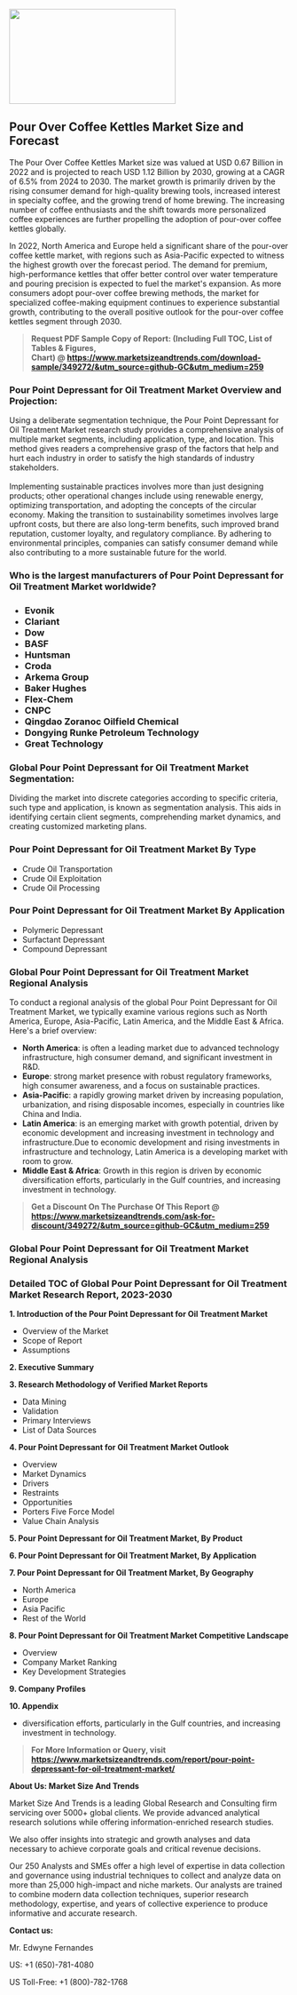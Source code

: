 <p><img class="alignnone size-medium wp-image-20088" src="https://ffe5etoiles.com/wp-content/uploads/2024/12/MST1-300x171.png" alt="" width="300" height="171" /></p><h2>Pour Over Coffee Kettles Market Size and Forecast</h2><p>The Pour Over Coffee Kettles Market size was valued at USD 0.67 Billion in 2022 and is projected to reach USD 1.12 Billion by 2030, growing at a CAGR of 6.5% from 2024 to 2030. The market growth is primarily driven by the rising consumer demand for high-quality brewing tools, increased interest in specialty coffee, and the growing trend of home brewing. The increasing number of coffee enthusiasts and the shift towards more personalized coffee experiences are further propelling the adoption of pour-over coffee kettles globally.</p><p>In 2022, North America and Europe held a significant share of the pour-over coffee kettle market, with regions such as Asia-Pacific expected to witness the highest growth over the forecast period. The demand for premium, high-performance kettles that offer better control over water temperature and pouring precision is expected to fuel the market's expansion. As more consumers adopt pour-over coffee brewing methods, the market for specialized coffee-making equipment continues to experience substantial growth, contributing to the overall positive outlook for the pour-over coffee kettles segment through 2030.</p></p><blockquote id="" class=""><strong>Request PDF Sample Copy of Report: (Including Full TOC, List of Tables &amp; Figures, Chart)&nbsp;@&nbsp;<strong><a href="https://www.marketsizeandtrends.com/download-sample/349272/&utm_source=github-GC&utm_medium=259" target="_blank">https://www.marketsizeandtrends.com/download-sample/349272/&utm_source=github-GC&utm_medium=259</a></strong></strong></blockquote><h3 id="" class="">Pour Point Depressant for Oil Treatment Market&nbsp;Overview and Projection:</h3><p id="" class="">Using a deliberate segmentation technique, the Pour Point Depressant for Oil Treatment Market research study provides a comprehensive analysis of multiple market segments, including application, type, and location. This method gives readers a comprehensive grasp of the factors that help and hurt each industry in order to satisfy the high standards of industry stakeholders. <br /> <br />Implementing sustainable practices involves more than just designing products; other operational changes include using renewable energy, optimizing transportation, and adopting the concepts of the circular economy. Making the transition to sustainability sometimes involves large upfront costs, but there are also long-term benefits, such improved brand reputation, customer loyalty, and regulatory compliance. By adhering to environmental principles, companies can satisfy consumer demand while also contributing to a more sustainable future for the world.</p><h3 id="" class="">Who is the largest manufacturers of&nbsp;Pour Point Depressant for Oil Treatment Market worldwide?</h3><h3 class=""><p><ul><li>Evonik </li><li> Clariant </li><li> Dow </li><li> BASF </li><li> Huntsman </li><li> Croda </li><li> Arkema Group </li><li> Baker Hughes </li><li> Flex-Chem </li><li> CNPC </li><li> Qingdao Zoranoc Oilfield Chemical </li><li> Dongying Runke Petroleum Technology </li><li> Great Technology</li></ul></p></h3><h3 id="" class="">Global&nbsp;Pour Point Depressant for Oil Treatment Market Segmentation:</h3><p id="" class="">Dividing the market into discrete categories according to specific criteria, such type and application, is known as segmentation analysis. This aids in identifying certain client segments, comprehending market dynamics, and creating customized marketing plans.</p><h3 id="" class="">Pour Point Depressant for Oil Treatment Market&nbsp;By Type</h3><p><p><ul><li>Crude Oil Transportation</li><li> Crude Oil Exploitation</li><li> Crude Oil Processing</p></li></ul></p></p><h3 id="" class="">Pour Point Depressant for Oil Treatment Market&nbsp;By Application</h3><p class=""><p><ul><li>Polymeric Depressant</li><li> Surfactant Depressant</li><li> Compound Depressant</li></ul></p></p><h3 id="" class="">Global Pour Point Depressant for Oil Treatment Market Regional Analysis</h3><p id="" class="">To conduct a regional analysis of the global Pour Point Depressant for Oil Treatment Market, we typically examine various regions such as North America, Europe, Asia-Pacific, Latin America, and the Middle East &amp; Africa. Here's a brief overview:</p><ul><li><strong>North America</strong>: is often a leading market due to advanced technology infrastructure, high consumer demand, and significant investment in R&amp;D.</li><li><strong>Europe</strong>: strong market presence with robust regulatory frameworks, high consumer awareness, and a focus on sustainable practices.</li><li><strong>Asia-Pacific</strong>: a rapidly growing market driven by increasing population, urbanization, and rising disposable incomes, especially in countries like China and India.</li><li><strong>Latin America</strong>: is an emerging market with growth potential, driven by economic development and increasing investment in technology and infrastructure.Due to economic development and rising investments in infrastructure and technology, Latin America is a developing market with room to grow.</li><li><strong>Middle East &amp; Africa</strong>: Growth in this region is driven by economic diversification efforts, particularly in the Gulf countries, and increasing investment in technology.</li></ul><blockquote id="" class=""><strong>Get a Discount On The Purchase Of This Report @ <strong><a href="https://www.marketsizeandtrends.com/ask-for-discount/349272/&utm_source=github-GC&utm_medium=259" target="_blank">https://www.marketsizeandtrends.com/ask-for-discount/349272/&utm_source=github-GC&utm_medium=259</a></strong></strong></blockquote><h3 id="" class="">Global Pour Point Depressant for Oil Treatment Market Regional Analysis</h3><h3 id="" class="">Detailed TOC of Global Pour Point Depressant for Oil Treatment Market Research Report, 2023-2030</h3><p id="" class=""><strong>1. Introduction of the Pour Point Depressant for Oil Treatment Market</strong></p><ul><li>Overview of the Market</li><li>Scope of Report</li><li>Assumptions</li></ul><p id="" class=""><strong>2. Executive Summary</strong></p><p id="" class=""><strong>3. Research Methodology of Verified Market Reports</strong></p><ul><li>Data Mining</li><li>Validation</li><li>Primary Interviews</li><li>List of Data Sources</li></ul><p id="" class=""><strong>4. Pour Point Depressant for Oil Treatment Market Outlook</strong></p><ul><li>Overview</li><li>Market Dynamics</li><li>Drivers</li><li>Restraints</li><li>Opportunities</li><li>Porters Five Force Model</li><li>Value Chain Analysis</li></ul><p id="" class=""><strong>5. Pour Point Depressant for Oil Treatment Market, By Product</strong></p><p id="" class=""><strong>6. Pour Point Depressant for Oil Treatment Market, By Application</strong></p><p id="" class=""><strong>7. Pour Point Depressant for Oil Treatment Market, By Geography</strong></p><ul><li>North America</li><li>Europe</li><li>Asia Pacific</li><li>Rest of the World</li></ul><p id="" class=""><strong>8. Pour Point Depressant for Oil Treatment Market Competitive Landscape</strong></p><ul><li>Overview</li><li>Company Market Ranking</li><li>Key Development Strategies</li></ul><p id="" class=""><strong>9. Company Profiles</strong></p><p id="" class=""><strong>10. Appendix</strong></p><ul><li>diversification efforts, particularly in the Gulf countries, and increasing investment in technology.</li></ul><blockquote id="" class=""><strong>For More Information or Query, visit <strong><strong><a href="https://www.marketsizeandtrends.com/report/pour-point-depressant-for-oil-treatment-market/" target="_blank">https://www.marketsizeandtrends.com/report/pour-point-depressant-for-oil-treatment-market/</a></strong></strong></strong></blockquote><p id="" class=""><strong>About Us: Market Size And Trends</strong></p><p id="" class="">Market Size And Trends is a leading Global Research and Consulting firm servicing over 5000+ global clients. We provide advanced analytical research solutions while offering information-enriched research studies.</p><p id="" class="">We also offer insights into strategic and growth analyses and data necessary to achieve corporate goals and critical revenue decisions.</p><p id="" class="">Our 250 Analysts and SMEs offer a high level of expertise in data collection and governance using industrial techniques to collect and analyze data on more than 25,000 high-impact and niche markets. Our analysts are trained to combine modern data collection techniques, superior research methodology, expertise, and years of collective experience to produce informative and accurate research.</p><p id="" class=""><strong>Contact us:</strong></p><p id="" class="">Mr. Edwyne Fernandes</p><p id="" class="">US: +1 (650)-781-4080</p><p id="" class="">US Toll-Free: +1 (800)-782-1768</p>
